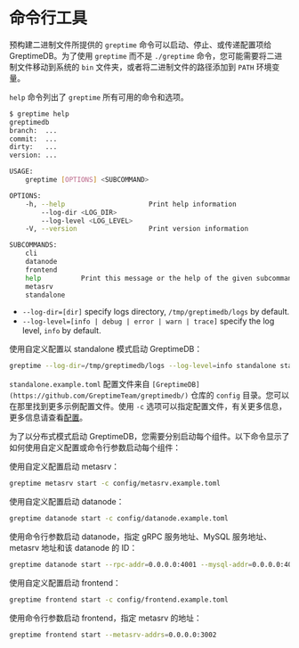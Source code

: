 # 命令行工具

预构建二进制文件所提供的 `greptime` 命令可以启动、停止、或传递配置项给 GreptimeDB。为了使用 `greptime` 而不是 `./greptime` 命令，您可能需要将二进制文件移动到系统的 `bin` 文件夹，或者将二进制文件的路径添加到 `PATH` 环境变量。

`help` 命令列出了 `greptime` 所有可用的命令和选项。

```sh
$ greptime help
greptimedb
branch:  ...
commit:  ...
dirty:   ...
version: ...

USAGE:
    greptime [OPTIONS] <SUBCOMMAND>

OPTIONS:
    -h, --help                     Print help information
        --log-dir <LOG_DIR>
        --log-level <LOG_LEVEL>
    -V, --version                  Print version information

SUBCOMMANDS:
    cli
    datanode
    frontend
    help          Print this message or the help of the given subcommand(s)
    metasrv
    standalone
```

- `--log-dir=[dir]` specify logs directory, `/tmp/greptimedb/logs` by default.
- `--log-level=[info | debug | error | warn | trace]` specify the log level, `info` by default.

使用自定义配置以 standalone 模式启动 GreptimeDB：

```sh
greptime --log-dir=/tmp/greptimedb/logs --log-level=info standalone start -c config/standalone.example.toml
```

`standalone.example.toml` 配置文件来自 `[GreptimeDB](https://github.com/GreptimeTeam/greptimedb/)` 仓库的 `config` 目录。您可以在那里找到更多示例配置文件。使用 `-c` 选项可以指定配置文件，有关更多信息，更多信息请查看[配置](../user-guide/operations/configuration.md)。

为了以分布式模式启动 GreptimeDB，您需要分别启动每个组件。以下命令显示了如何使用自定义配置或命令行参数启动每个组件：

使用自定义配置启动 metasrv：

```sh
greptime metasrv start -c config/metasrv.example.toml
```

使用自定义配置启动 datanode：

```sh
greptime datanode start -c config/datanode.example.toml
```

使用命令行参数启动 datanode，指定 gRPC 服务地址、MySQL 服务地址、metasrv 地址和该 datanode 的 ID：

```sh
greptime datanode start --rpc-addr=0.0.0.0:4001 --mysql-addr=0.0.0.0:4002 --metasrv-addrs=0.0.0.0:3002 --node-id=1
```

使用自定义配置启动 frontend：

```sh
greptime frontend start -c config/frontend.example.toml
```

使用命令行参数启动 frontend，指定 metasrv 的地址：

```sh
greptime frontend start --metasrv-addrs=0.0.0.0:3002
```

